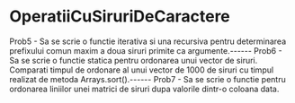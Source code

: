 # OperatiiCuSiruriDeCaractere
Prob5 - Sa se scrie o functie iterativa si una recursiva pentru determinarea prefixului comun maxim
a doua siruri primite ca argumente.------
Prob6 - Sa se scrie o functie statica pentru ordonarea unui vector de siruri. Comparati timpul
de ordonare al unui vector de 1000 de siruri cu timpul realizat de metoda Arrays.sort().------
Prob7 - Sa se scrie o functie pentru ordonarea liniilor unei matrici de siruri dupa valorile dintr-o
coloana data.
